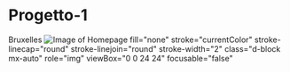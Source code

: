# Progetto-1

Bruxelles
![Image of Homepage]("https://i.ibb.co/3FnpwxT/1.jpg")
 fill="none"
            stroke="currentColor"
            stroke-linecap="round"
            stroke-linejoin="round"
            stroke-width="2"
            class="d-block mx-auto"
            role="img"
            viewBox="0 0 24 24"
            focusable="false"